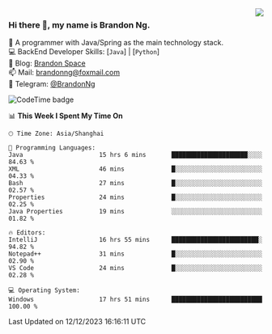 <img  align="right" src="https://github-readme-stats-brandon0824.vercel.app/api/top-langs/?username=brandon0824&layout=compact">

### Hi there 👋, my name is Brandon Ng.

🌱 A programmer with Java/Spring as the main technology stack.  
💻 BackEnd Developer Skills: [`Java`] | [`Python`]  
📝 Blog: [Brandon Space](https://brandonng.tech)  
📫 Mail: brandonng@foxmail.com  
📰 Telegram: [@BrandonNg](https://t.me/BrandonNg24)  

![CodeTime badge](https://img.shields.io/endpoint?style=flat-square&url=https%3A%2F%2Fapi.codetime.dev%2Fshield%3Fid%3D128%26project%3D%26in%3D604800000)

<!--START_SECTION:waka-->
📊 **This Week I Spent My Time On** 

```text
🕑︎ Time Zone: Asia/Shanghai

💬 Programming Languages: 
Java                     15 hrs 6 mins       █████████████████████░░░░   84.63 % 
XML                      46 mins             █░░░░░░░░░░░░░░░░░░░░░░░░   04.33 % 
Bash                     27 mins             █░░░░░░░░░░░░░░░░░░░░░░░░   02.57 % 
Properties               24 mins             █░░░░░░░░░░░░░░░░░░░░░░░░   02.25 % 
Java Properties          19 mins             ░░░░░░░░░░░░░░░░░░░░░░░░░   01.82 % 

🔥 Editors: 
IntelliJ                 16 hrs 55 mins      ████████████████████████░   94.82 % 
Notepad++                31 mins             █░░░░░░░░░░░░░░░░░░░░░░░░   02.90 % 
VS Code                  24 mins             █░░░░░░░░░░░░░░░░░░░░░░░░   02.28 % 

💻 Operating System: 
Windows                  17 hrs 51 mins      █████████████████████████   100.00 % 
```


 Last Updated on 12/12/2023 16:16:11 UTC
<!--END_SECTION:waka-->
